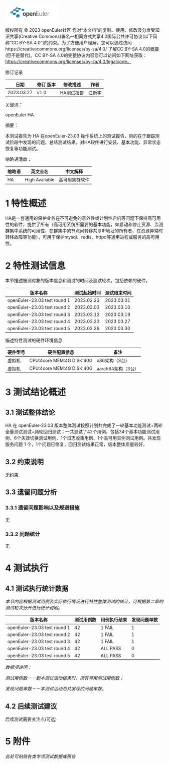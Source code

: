 ![avatar](../../images/openEuler.png)


版权所有 © 2023  openEuler社区
 您对“本文档”的复制、使用、修改及分发受知识共享(Creative Commons)署名—相同方式共享4.0国际公共许可协议(以下简称“CC BY-SA 4.0”)的约束。为了方便用户理解，您可以通过访问https://creativecommons.org/licenses/by-sa/4.0/ 了解CC BY-SA 4.0的概要 (但不是替代)。CC BY-SA 4.0的完整协议内容您可以访问如下网址获取：https://creativecommons.org/licenses/by-sa/4.0/legalcode。

修订记录

| 日期 | 修订   版本 | 修改描述 | 作者 |
| ---- | ----------- | -------- | ---- |
|   2023.03.27   |      v1.0       |     HA测试报告     |   江新宇   |

 关键词： 

 openEuler HA

摘要：

 本测试报告为 HA 在openEuler-23.03 操作系统上的测试报告，目的在于跟踪测试阶段中发现的问题，总结测试结果。对HA软件进行安装、基本功能、异常状态恢复等功能测试。

缩略语清单：

| 缩略语 | 英文全名 | 中文解释 |
| ------ | -------- | -------- |
|    HA    |     High Available     |     高可用集群软件     |

# 1     特性概述

HA是一套通用的保护业务在不可避免的意外性或计划性宕机等问题下保持高可用性的软件，提供了所有（高可用系统所需要的基本功能，如启动和停止资源、监测群集中系统的可用性、在群集中的节点间转移共享IP地址的所有者、在资源异常时转移故障等功能），可用于保护mysql、redis、httpd等通用进程或服务的高可用性。

# 2     特性测试信息

本节描述被测对象的版本信息和测试的时间及测试轮次，包括依赖的硬件。

| 版本名称 | 测试起始时间 | 测试结束时间 |
| -------- | ------------ | ------------ |
|     openEuler-23.03 test round 1     |       2023.02.23       |       2023.03.01       |
|     openEuler-23.03 test round 2     |       2023.03.03       |       2023.03.10       |
|     openEuler-23.03 test round 3     |       2023.03.12       |       2023.03.19       |
|     openEuler-23.03 test round 4     |       2023.03.23       |       2023.03.27       |
|     openEuler-23.03 test round 5     |       2023.03.29       |       2023.03.30       |

描述特性测试的硬件环境信息

| 硬件型号 | 硬件配置信息 | 备注 |
| -------- | ------------ | ---- |
|     虚拟机     |       CPU:4core MEM:4G DISK:40G       |   x86架构（3台）   |
|     虚拟机     |       CPU:4core MEM:4G DISK:40G       |   aarch64架构（3台）   |

# 3     测试结论概述

## 3.1   测试整体结论

HA 在 openEuler-23.03 版本整体测试按照计划共完成了一轮基本功能测试+两轮全量测试测试+两轮回归测试；一共测试了42个用例，包括34个基本功能测试用例、6个失效切换测试用例、1个日志收集用例、1个高可用实例测试用例。共发现服务问题 1 个，1个问题已修复，回归测试结果正常，版本整体质量较好。

## 3.2   约束说明

无约束

## 3.3   遗留问题分析

### 3.3.1 遗留问题影响以及规避措施

无

### 3.3.2 问题统计

无

# 4     测试执行

## 4.1   测试执行统计数据

*本节内容根据测试用例及实际执行情况进行特性整体测试的统计，可根据第二章的测试轮次分开进行统计说明。*

| 版本名称 | 测试用例数 | 用例执行结果 | 发现问题单数 |
| -------- | ---------- | ------------ | ------------ |
|     openEuler-23.03 test round 1     |      42      |       1 FAIL       |       1       |
|     openEuler-23.03 test round 2     |      42      |       1 FAIL       |       1       |
|     openEuler-23.03 test round 3     |      42      |       1 FAIL       |       1       |
|     openEuler-23.03 test round 4     |      42      |       ALL PASS       |       0       |
|     openEuler-23.03 test round 5     |      42      |       ALL PASS       |       0       |

*数据项说明：*

*测试用例数－－到本测试活动结束时，所有可用测试用例数；*

*发现问题单数－－本测试活动总共发现的问题单数。*

## 4.2   后续测试建议

后续测试需要关注点(可选)

# 5     附件

*此处可粘贴各类专项测试数据或报告*

 



 

 
